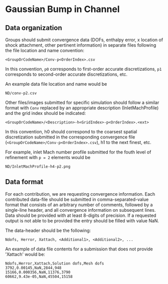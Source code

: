 # Gaussian Bump in Channel

## Data organization
Groups should submit convergence data (DOFs, enthalpy error, x location of shock attachment, other pertinent information) in separate files following the file location and name convention:
```
<GroupOrCodeName>/Conv-p<OrderIndex>.csv
```
In this convention, `p0` corresponds to first-order accurate discretizations, `p1` corresponds to second-order accurate discretizations, etc.

An example data file location and name would be
```
ND/conv-p2.csv
```

Other files/images submitted for specific simulation should follow a similar format with `Conv` replaced by an appropriate description (InletMachProfile) and the grid index should be indicated:
```
<GroupOrCodeName>/<Description>-h<GridIndex>-p<OrderIndex>.<ext>
```
In this convention, h0 should correspond to the coarsest spatial discretization submitted in the corresponding convergence file (`<GroupOrCodeName>/Conv-p<OrderIndex>.csv`), h1 to the next finest, etc.

For example, inlet Mach number profile submitted for the fouth level of refinement with `p = 2` elements would be
```
ND/InletMachProfile-h4-p2.png
```

## Data format
For each contribution, we are requesting convergence information. Each contributed data-file should be submitted in comma-separated-value format that consists of an arbitrary number of comments, followed by a single-line header, and all convergence information on subsequent lines. Data should be provided with at least 8-digits of precision. If a requested output is not able to be provided the entry should be filled with value NaN.

The data-header should be the following:
```
Ndofs, Herror, Xattach, <Additional1>, <Additional2>, ...
```

An example of data file contents for a submission that does not provide 'Xattach' would be:
```
Ndofs,Herror,Xattach,Solution dofs,Mesh dofs
3792,0.00145,NaN,2844,948
15166,0.000356,NaN,11376,3790
60662,9.43e-05,NaN,45504,15158
```
